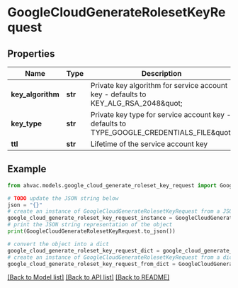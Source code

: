 # GoogleCloudGenerateRolesetKeyRequest


## Properties

Name | Type | Description | Notes
------------ | ------------- | ------------- | -------------
**key_algorithm** | **str** | Private key algorithm for service account key - defaults to KEY_ALG_RSA_2048\&quot; | [optional] [default to 'KEY_ALG_RSA_2048']
**key_type** | **str** | Private key type for service account key - defaults to TYPE_GOOGLE_CREDENTIALS_FILE\&quot; | [optional] [default to 'TYPE_GOOGLE_CREDENTIALS_FILE']
**ttl** | **str** | Lifetime of the service account key | [optional] 

## Example

```python
from ahvac.models.google_cloud_generate_roleset_key_request import GoogleCloudGenerateRolesetKeyRequest

# TODO update the JSON string below
json = "{}"
# create an instance of GoogleCloudGenerateRolesetKeyRequest from a JSON string
google_cloud_generate_roleset_key_request_instance = GoogleCloudGenerateRolesetKeyRequest.from_json(json)
# print the JSON string representation of the object
print(GoogleCloudGenerateRolesetKeyRequest.to_json())

# convert the object into a dict
google_cloud_generate_roleset_key_request_dict = google_cloud_generate_roleset_key_request_instance.to_dict()
# create an instance of GoogleCloudGenerateRolesetKeyRequest from a dict
google_cloud_generate_roleset_key_request_from_dict = GoogleCloudGenerateRolesetKeyRequest.from_dict(google_cloud_generate_roleset_key_request_dict)
```
[[Back to Model list]](../README.md#documentation-for-models) [[Back to API list]](../README.md#documentation-for-api-endpoints) [[Back to README]](../README.md)


